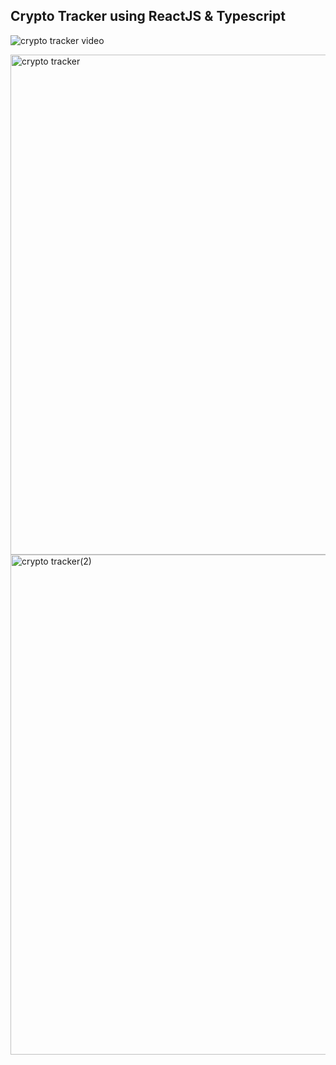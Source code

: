 ## Crypto Tracker using ReactJS & Typescript

![crypto tracker video](https://github.com/cosmospluism/react-crypto-tracker/assets/135795502/d9c8bad3-7cde-4b11-a96f-c526d2b38304)


<img width="800" alt="crypto tracker" src="https://github.com/cosmospluism/react-crypto-tracker/assets/135795502/cf8e37f0-d5bb-4ab0-80ea-e8353091b013">
<img width="800" alt="crypto tracker(2)" src="https://github.com/cosmospluism/react-crypto-tracker/assets/135795502/2aeb5e93-a5fb-42cf-89a6-9a9104167569">
